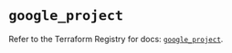 # `google_project`

Refer to the Terraform Registry for docs: [`google_project`](https://registry.terraform.io/providers/hashicorp/google-beta/6.8.0/docs/resources/google_project).

